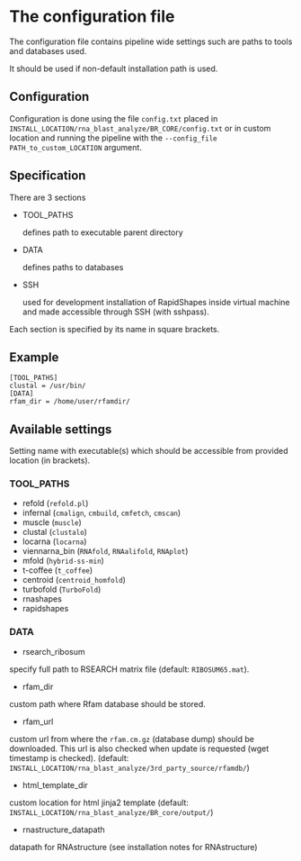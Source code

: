 # The configuration file
 The configuration file contains pipeline wide settings such are paths to tools
 and databases used.

 It should be used if non-default installation path is used.

 ## Configuration
 Configuration is done using the file `config.txt` placed in
 `INSTALL_LOCATION/rna_blast_analyze/BR_CORE/config.txt` or in custom location
 and running the pipeline with the `--config_file PATH_to_custom_LOCATION` argument.

 ## Specification

There are 3 sections

- TOOL_PATHS

  defines path to executable parent directory

- DATA

  defines paths to databases

- SSH

  used for development installation of RapidShapes inside virtual machine and
  made accessible through SSH (with sshpass).

Each section is specified by its name in square brackets.

## Example
 ```
[TOOL_PATHS]
clustal = /usr/bin/
[DATA]
rfam_dir = /home/user/rfamdir/
 ```

## Available settings
 Setting name with executable(s) which should be accessible from provided location (in brackets).

### TOOL_PATHS
 - refold (`refold.pl`)
 - infernal (`cmalign`, `cmbuild`, `cmfetch`, `cmscan`)
 - muscle (`muscle`)
 - clustal (`clustalo`)
 - locarna (`locarna`)
 - viennarna_bin (`RNAfold`, `RNAalifold`, `RNAplot`)
 - mfold (`hybrid-ss-min`)
 - t-coffee (`t_coffee`)
 - centroid (`centroid_homfold`)
 - turbofold (`TurboFold`)
 - rnashapes
 - rapidshapes

### DATA
 - rsearch_ribosum

  specify full path to RSEARCH matrix file (default: `RIBOSUM65.mat`).

 - rfam_dir

  custom path where Rfam database should be stored.

 - rfam_url

  custom url from where the `rfam.cm.gz` (database dump) should be downloaded.
  This url is also checked when update is requested (wget timestamp is checked).
  (default: `INSTALL_LOCATION/rna_blast_analyze/3rd_party_source/rfamdb/`)

 - html_template_dir

  custom location for html jinja2 template (default: `INSTALL_LOCATION/rna_blast_analyze/BR_core/output/`)

 - rnastructure_datapath

  datapath for RNAstructure (see installation notes for RNAstructure)
